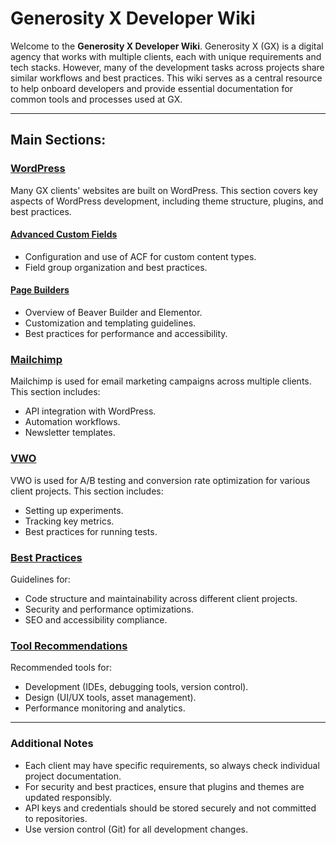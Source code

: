 # Generosity X Developer Wiki

Welcome to the **Generosity X Developer Wiki**. Generosity X (GX) is a digital agency that works with multiple clients, each with unique requirements and tech stacks. However, many of the development tasks across projects share similar workflows and best practices. This wiki serves as a central resource to help onboard developers and provide essential documentation for common tools and processes used at GX.

---

## Main Sections:

### [WordPress](/WordPress)
Many GX clients' websites are built on WordPress. This section covers key aspects of WordPress development, including theme structure, plugins, and best practices.

#### [Advanced Custom Fields](/WordPress#advanced-custom-fields)
- Configuration and use of ACF for custom content types.
- Field group organization and best practices.

#### [Page Builders](/WordPress#page-builders)
- Overview of Beaver Builder and Elementor.
- Customization and templating guidelines.
- Best practices for performance and accessibility.

### [Mailchimp](/Mailchimp)
Mailchimp is used for email marketing campaigns across multiple clients. This section includes:
- API integration with WordPress.
- Automation workflows.
- Newsletter templates.

### [VWO](/VWO)
VWO is used for A/B testing and conversion rate optimization for various client projects. This section includes:
- Setting up experiments.
- Tracking key metrics.
- Best practices for running tests.

### [Best Practices](/Best-Practices)
Guidelines for:
- Code structure and maintainability across different client projects.
- Security and performance optimizations.
- SEO and accessibility compliance.

### [Tool Recommendations](/Tool-Recommendations)
Recommended tools for:
- Development (IDEs, debugging tools, version control).
- Design (UI/UX tools, asset management).
- Performance monitoring and analytics.

---

### Additional Notes
- Each client may have specific requirements, so always check individual project documentation.
- For security and best practices, ensure that plugins and themes are updated responsibly.
- API keys and credentials should be stored securely and not committed to repositories.
- Use version control (Git) for all development changes.
